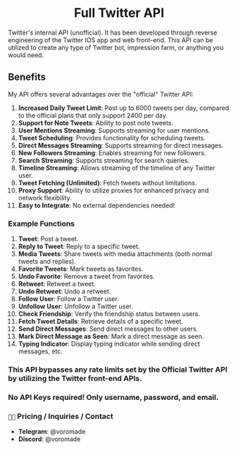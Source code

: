 <h1 align="center">Full Twitter API</h1>

Twitter's internal API (unofficial). It has been developed through reverse engineering of the Twitter IOS app and web front-end. This API can be utilized to create any type of Twitter bot, impression farm, or anything you would need.

## Benefits

My API offers several advantages over the "official" Twitter API:

1. **Increased Daily Tweet Limit**: Post up to 6000 tweets per day, compared to the official plans that only support 2400 per day.
2. **Support for Note Tweets**: Ability to post note tweets.
3. **User Mentions Streaming**: Supports streaming for user mentions.
4. **Tweet Scheduling**: Provides functionality for scheduling tweets.
5. **Direct Messages Streaming**: Supports streaming for direct messages.
6. **New Followers Streaming**: Enables streaming for new followers.
7. **Search Streaming**: Supports streaming for search queries.
8. **Timeline Streaming**: Allows streaming of the timeline of any Twitter user.
9. **Tweet Fetching (Unlimited)**: Fetch tweets without limitations.
10. **Proxy Support**: Ability to utilize proxies for enhanced privacy and network flexibility.
11. **Easy to Integrate**: No external dependencies needed! 

### Example Functions

1. **Tweet**: Post a tweet.
2. **Reply to Tweet**: Reply to a specific tweet.
3. **Media Tweets**: Share tweets with media attachments (both normal tweets and replies).
4. **Favorite Tweets**: Mark tweets as favorites.
5. **Undo Favorite**: Remove a tweet from favorites.
6. **Retweet**: Retweet a tweet.
7. **Undo Retweet**: Undo a retweet.
8. **Follow User**: Follow a Twitter user.
9. **Unfollow User**: Unfollow a Twitter user.
10. **Check Friendship**: Verify the friendship status between users.
11. **Fetch Tweet Details**: Retrieve details of a specific tweet.
12. **Send Direct Messages**: Send direct messages to other users.
13. **Mark Direct Message as Seen**: Mark a direct message as seen.
14. **Typing Indicator**: Display typing indicator while sending direct messages, etc.


### This API bypasses any rate limits set by the Official Twitter API by utilizing the Twitter front-end APIs.

### No API Keys required! Only username, password, and email.

### `👨‍💻` Pricing / Inquiries / Contact
- **Telegram**: @voromade
- **Discord**: @voromade
